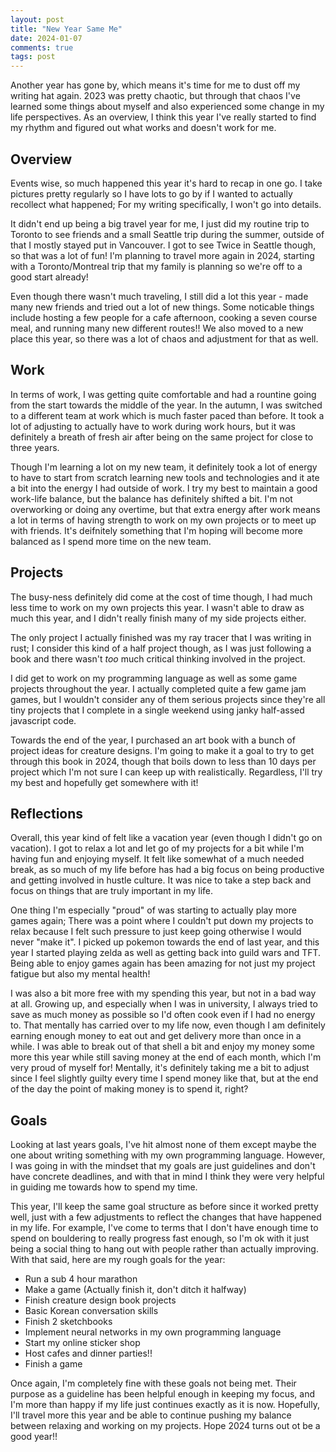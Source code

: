 ```yaml
---
layout: post
title: "New Year Same Me"
date: 2024-01-07
comments: true
tags: post
---
```


Another year has gone by, which means it's time for me to dust off my writing hat again. 2023 was pretty chaotic, but through that chaos I've learned some things about myself and also experienced some change in my life perspectives. As an overview, I think this year I've really started to find my rhythm and figured out what works and doesn't work for me.

## Overview

Events wise, so much happened this year it's hard to recap in one go. I take pictures pretty regularly so I have lots to go by if I wanted to actually recollect what happened; For my writing specifically, I won't go into details.

It didn't end up being a big travel year for me, I just did my routine trip to Toronto to see friends and a small Seattle trip during the summer, outside of that I mostly stayed put in Vancouver. I got to see Twice in Seattle though, so that was a lot of fun! I'm planning to travel more again in 2024, starting with a Toronto/Montreal trip that my family is planning so we're off to a good start already!

Even though there wasn't much traveling, I still did a lot this year - made many new friends and tried out a lot of new things. Some noticable things include hosting a few people for a cafe afternoon, cooking a seven course meal, and running many new different routes!! We also moved to a new place this year, so there was a lot of chaos and adjustment for that as well.

## Work

In terms of work, I was getting quite comfortable and had a rountine going from the start towards the middle of the year. In the autumn, I was switched to a different team at work which is much faster paced than before. It took a lot of adjusting to actually have to work during work hours, but it was definitely a breath of fresh air after being on the same project for close to three years.

Though I'm learning a lot on my new team, it definitely took a lot of energy to have to start from scratch learning new tools and technologies and it ate a bit into the energy I had outside of work. I try my best to maintain a good work-life balance, but the balance has definitely shifted a bit. I'm not overworking or doing any overtime, but that extra energy after work means a lot in terms of having strength to work on my own projects or to meet up with friends. It's deifnitely something that I'm hoping will become more balanced as I spend more time on the new team.

## Projects

The busy-ness definitely did come at the cost of time though, I had much less time to work on my own projects this year. I wasn't able to draw as much this year, and I didn't really finish many of my side projects either.

The only project I actually finished was my ray tracer that I was writing in rust; I consider this kind of a half project though, as I was just following a book and there wasn't _too_ much critical thinking involved in the project.

I did get to work on my programming language as well as some game projects throughout the year. I actually completed quite a few game jam games, but I wouldn't consider any of them serious projects since they're all tiny projects that I complete in a single weekend using janky half-assed javascript code. 

Towards the end of the year, I purchased an art book with a bunch of project ideas for creature designs. I'm going to make it a goal to try to get through this book in 2024, though that boils down to less than 10 days per project which I'm not sure I can keep up with realistically. Regardless, I'll try my best and hopefully get somewhere with it!

## Reflections

Overall, this year kind of felt like a vacation year (even though I didn't go on vacation). I got to relax a lot and let go of my projects for a bit while I'm having fun and enjoying myself. It felt like somewhat of a much needed break, as so much of my life before has had a big focus on being productive and getting involved in hustle culture. It was nice to take a step back and focus on things that are truly important in my life.

One thing I'm especially "proud" of was starting to actually play more games again; There was a point where I couldn't put down my projects to relax because I felt such pressure to just keep going otherwise I would never "make it". I picked up pokemon towards the end of last year, and this year I started playing zelda as well as getting back into guild wars and TFT. Being able to enjoy games again has been amazing for not just my project fatigue but also my mental health!

I was also a bit more free with my spending this year, but not in a bad way at all. Growing up, and especially when I was in university, I always tried to save as much money as possible so I'd often cook even if I had no energy to. That mentally has carried over to my life now, even though I am definitely earning enough money to eat out and get delivery more than once in a while. I was able to break out of that shell a bit and enjoy my money some more this year while still saving money at the end of each month, which I'm very proud of myself for! Mentally, it's definitely taking me a bit to adjust since I feel slightly guilty every time I spend money like that, but at the end of the day the point of making money is to spend it, right?

## Goals

Looking at last years goals, I've hit almost none of them except maybe the one about writing something with my own programming language. However, I was going in with the mindset that my goals are just guidelines and don't have concrete deadlines, and with that in mind I think they were very helpful in guiding me towards how to spend my time.

This year, I'll keep the same goal structure as before since it worked pretty well, just with a few adjustments to reflect the changes that have happened in my life. For example, I've come to terms that I don't have enough time to spend on bouldering to really progress fast enough, so I'm ok with it just being a social thing to hang out with people rather than actually improving. With that said, here are my rough goals for the year:

- Run a sub 4 hour marathon
- Make a game (Actually finish it, don't ditch it halfway)
- Finish creature design book projects
- Basic Korean conversation skills
- Finish 2 sketchbooks
- Implement neural networks in my own programming language
- Start my online sticker shop
- Host cafes and dinner parties!!
- Finish a game

Once again, I'm completely fine with these goals not being met. Their purpose as a guideline has been helpful enough in keeping my focus, and I'm more than happy if my life just continues exactly as it is now. Hopefully, I'll travel more this year and be able to continue pushing my balance between relaxing and working on my projects. Hope 2024 turns out ot be a good year!!